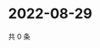 # 2022-08-29

共 0 条

<!-- BEGIN WEIBO -->
<!-- 最后更新时间 Mon Aug 29 2022 18:01:26 GMT+0800 (China Standard Time) -->

<!-- END WEIBO -->
